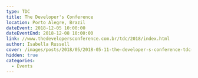 ```yaml
---
type: TDC
title: The Developer's Conference
location: Porto Alegre, Brazil
dateEvent: 2018-12-05 10:00:00
dateEventEnd: 2018-12-08 10:00:00
link: //www.thedevelopersconference.com.br/tdc/2018/index.html
author: Isabella Russell
cover: /images/posts/2018/05/2018-05-11-the-developer-s-conference-tdc-poa/tdc-cover-general-logo.jpg
hidden: true
categories:
  - Events
---
```

